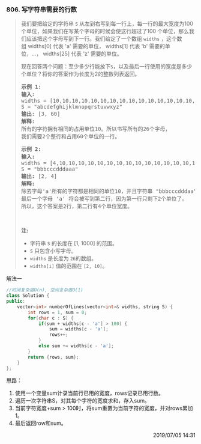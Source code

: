 ### 806. 写字符串需要的行数

> <div class="content__2ebE"><p>我们要把给定的字符串 <code>S</code>&nbsp;从左到右写到每一行上，每一行的最大宽度为100个单位，如果我们在写某个字母的时候会使这行超过了100 个单位，那么我们应该把这个字母写到下一行。我们给定了一个数组&nbsp;<code>widths</code>&nbsp;，这个数组&nbsp;widths[0] 代表 'a' 需要的单位，&nbsp;widths[1] 代表 'b' 需要的单位，...，&nbsp;widths[25] 代表 'z' 需要的单位。</p>
> 
> <p>现在回答两个问题：至少多少行能放下<code>S</code>，以及最后一行使用的宽度是多少个单位？将你的答案作为长度为2的整数列表返回。</p>
> 
> <pre><strong>示例 1:</strong>
> <strong>输入:</strong> 
> widths = [10,10,10,10,10,10,10,10,10,10,10,10,10,10,10,10,10,10,10,10,10,10,10,10,10,10]
> S = "abcdefghijklmnopqrstuvwxyz"
> <strong>输出:</strong> [3, 60]
> <strong>解释: 
> </strong>所有的字符拥有相同的占用单位10。所以书写所有的26个字母，
> 我们需要2个整行和占用60个单位的一行。
> </pre>
> 
> <pre><strong>示例 2:</strong>
> <strong>输入:</strong> 
> widths = [4,10,10,10,10,10,10,10,10,10,10,10,10,10,10,10,10,10,10,10,10,10,10,10,10,10]
> S = "bbbcccdddaaa"
> <strong>输出:</strong> [2, 4]
> <strong>解释: 
> </strong>除去字母'a'所有的字符都是相同的单位10，并且字符串 "bbbcccdddaa" 将会覆盖 9 * 10 + 2 * 4 = 98 个单位.
> 最后一个字母 'a' 将会被写到第二行，因为第一行只剩下2个单位了。
> 所以，这个答案是2行，第二行有4个单位宽度。
> </pre>
> 
> <p>&nbsp;</p>
> 
> <p><strong>注:</strong></p>
> 
> <ul>
> 	<li>字符串&nbsp;<code>S</code> 的长度在&nbsp;[1, 1000] 的范围。</li>
> 	<li><code>S</code> 只包含小写字母。</li>
> 	<li><code>widths</code> 是长度为&nbsp;<code>26</code>的数组。</li>
> 	<li><code>widths[i]</code>&nbsp;值的范围在&nbsp;<code>[2, 10]</code>。</li>
> </ul>
> </div>

解法一

```cpp
//时间复杂度O(n), 空间复杂度O(1)
class Solution {
public:
    vector<int> numberOfLines(vector<int>& widths, string S) {
        int rows = 1, sum = 0;
        for(char c : S) {
            if(sum + widths[c - 'a'] > 100) {
                sum = widths[c - 'a'];
                rows++;
            }
            else sum += widths[c - 'a'];
        }
        return {rows, sum};
    }
};
```

思路：

1. 使用一个变量sum计录当前行已用的宽度，rows记录已用行数。
2. 遍历一次字符串S，对其每个字符的宽度求和，存入sum。
3. 当前字符宽度+sum > 100时，将sum重置为当前字符的宽度，并对rows累加1。
4. 最后返回row和sum。

<div style="text-align: right"> 2019/07/05 14:31 </div>